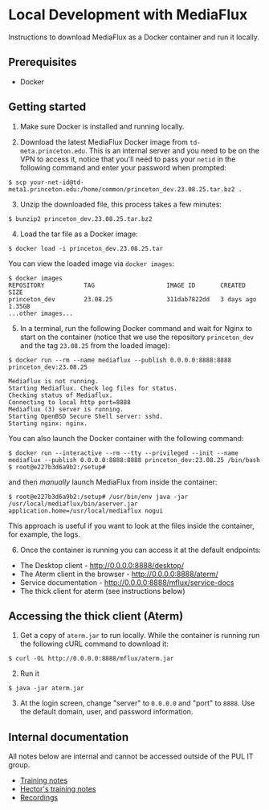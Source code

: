 # Local Development with MediaFlux

Instructions to download MediaFlux as a Docker container and run it locally.

## Prerequisites

* Docker

## Getting started

1. Make sure Docker is installed and running locally.

2. Download the latest MediaFlux Docker image from `td-meta.princeton.edu`. This is an internal server and you need to be on the VPN to access it, notice that you'll need to pass your `netid` in the following command and enter your password when prompted:

```
$ scp your-net-id@td-meta1.princeton.edu:/home/common/princeton_dev.23.08.25.tar.bz2 .
```

3. Unzip the downloaded file, this process takes a few minutes:

```
$ bunzip2 princeton_dev.23.08.25.tar.bz2
```

4. Load the tar file as a Docker image:

```
$ docker load -i princeton_dev.23.08.25.tar
```

You can view the loaded image via `docker images`:

```
$ docker images
REPOSITORY           TAG                    IMAGE ID       CREATED         SIZE
princeton_dev        23.08.25               311dab7822dd   3 days ago      1.35GB
...other images...
```

5. In a terminal, run the following Docker command and wait for Nginx to start on the container (notice that we use the repository `princeton_dev` and the tag `23.08.25` from the loaded image):

```
$ docker run --rm --name mediaflux --publish 0.0.0.0:8888:8888 princeton_dev:23.08.25

Mediaflux is not running.
Starting Mediaflux. Check log files for status.
Checking status of Mediaflux.
Connecting to local http port=8888
Mediaflux (3) server is running.
Starting OpenBSD Secure Shell server: sshd.
Starting nginx: nginx.
```

You can also launch the Docker container with the following command:

```
$ docker run --interactive --rm --tty --privileged --init --name mediaflux --publish 0.0.0.0:8888:8888 princeton_dev:23.08.25 /bin/bash
$ root@e227b3d6a9b2:/setup#
```

and then _manually_ launch MediaFlux from inside the container:

```
$ root@e227b3d6a9b2:/setup# /usr/bin/env java -jar /usr/local/mediaflux/bin/aserver.jar application.home=/usr/local/mediaflux nogui
```

This approach is useful if you want to look at the files inside the container, for example, the logs.

6. Once the container is running you can access it at the default endpoints:

  * The Desktop client - http://0.0.0.0:8888/desktop/
  * The Aterm client in the browser - http://0.0.0.0:8888/aterm/
  * Service documentation - http://0.0.0.0:8888/mflux/service-docs
  * The thick client for aterm (see instructions below)


## Accessing the thick client (Aterm)

1. Get a copy of `aterm.jar` to run locally.  While the container is running run the following cURL command to download it:

```
$ curl -OL http://0.0.0.0:8888/mflux/aterm.jar
```

2. Run it

```
$ java -jar aterm.jar
```

3. At the login screen, change "server" to `0.0.0.0` and "port" to `8888`.  Use the default domain, user, and password information.


## Internal documentation

All notes below are internal and cannot be accessed outside of the PUL IT group.

* [Training notes](https://drive.google.com/drive/folders/1kG6oJBnGqOUdM2cHKPxCOC9fBmAJ7iDo)
* [Hector's training notes](https://drive.google.com/drive/folders/1HGPp43OcGikdZmr3Wd4tgdpY6m1y_PCx)
* [Recordings](https://drive.google.com/drive/folders/19EGm7s7UxOMCCdRRXSscUIkya_gF9Zgs)
